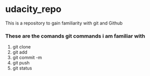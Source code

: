 # udacity_repo
This is a repository to gain familiarity with git and Github
### These are the comands git commands i am familiar with

1. git clone
2. git add
3. git commit -m
4. git push 
5. git status